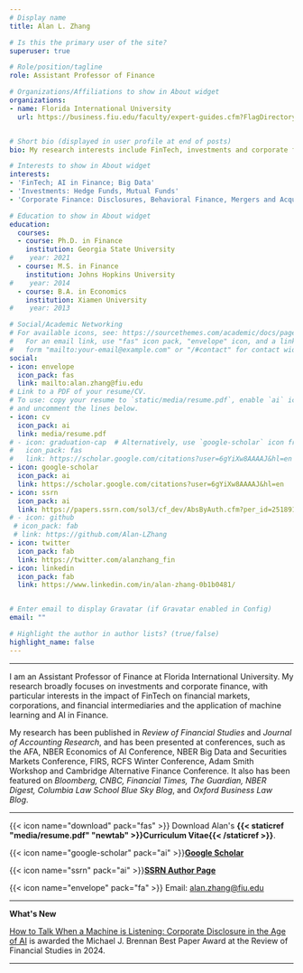 ```yaml
---
# Display name
title: Alan L. Zhang

# Is this the primary user of the site?
superuser: true

# Role/position/tagline
role: Assistant Professor of Finance

# Organizations/Affiliations to show in About widget
organizations:
- name: Florida International University
  url: https://business.fiu.edu/faculty/expert-guides.cfm?FlagDirectory=Display&EMP=zhangl2


# Short bio (displayed in user profile at end of posts)
bio: My research interests include FinTech, investments and corporate finance.

# Interests to show in About widget
interests:
- 'FinTech; AI in Finance; Big Data'
- 'Investments: Hedge Funds, Mutual Funds'
- 'Corporate Finance: Disclosures, Behavioral Finance, Mergers and Acquisitions'

# Education to show in About widget
education:
  courses:
  - course: Ph.D. in Finance
    institution: Georgia State University
#    year: 2021
  - course: M.S. in Finance
    institution: Johns Hopkins University 
#    year: 2014
  - course: B.A. in Economics
    institution: Xiamen University
#    year: 2013

# Social/Academic Networking
# For available icons, see: https://sourcethemes.com/academic/docs/page-builder/#icons
#   For an email link, use "fas" icon pack, "envelope" icon, and a link in the
#   form "mailto:your-email@example.com" or "/#contact" for contact widget.
social:
- icon: envelope
  icon_pack: fas
  link: mailto:alan.zhang@fiu.edu
# Link to a PDF of your resume/CV.
# To use: copy your resume to `static/media/resume.pdf`, enable `ai` icons in `params.toml`, 
# and uncomment the lines below.
- icon: cv
  icon_pack: ai
  link: media/resume.pdf
# - icon: graduation-cap  # Alternatively, use `google-scholar` icon from `ai` icon pack
#   icon_pack: fas
#   link: https://scholar.google.com/citations?user=6gYiXw8AAAAJ&hl=en
- icon: google-scholar
  icon_pack: ai
  link: https://scholar.google.com/citations?user=6gYiXw8AAAAJ&hl=en
- icon: ssrn
  icon_pack: ai
  link: https://papers.ssrn.com/sol3/cf_dev/AbsByAuth.cfm?per_id=2518912 
# - icon: github
 # icon_pack: fab
 # link: https://github.com/Alan-LZhang
- icon: twitter
  icon_pack: fab
  link: https://twitter.com/alanzhang_fin
- icon: linkedin
  icon_pack: fab
  link: https://www.linkedin.com/in/alan-zhang-0b1b0481/


# Enter email to display Gravatar (if Gravatar enabled in Config)
email: ""

# Highlight the author in author lists? (true/false)
highlight_name: false
---
```

________________________________________________________________________________________________________________
I am an Assistant Professor of Finance at Florida International University. My research broadly focuses on investments and corporate finance, with particular interests in the impact of FinTech on financial markets, corporations, and financial intermediaries and the application of machine learning and AI in Finance.

My research has been published in *Review of Financial Studies* and *Journal of Accounting Research*, and has been presented at conferences, such as the AFA, NBER Economics of AI Conference, NBER Big Data and Securities Markets Conference, FIRS, RCFS Winter Conference, Adam Smith Workshop and Cambridge Alternative Finance Conference. It also has been featured on *Bloomberg, CNBC, Financial Times, The Guardian, NBER Digest, Columbia Law School Blue Sky Blog*, and *Oxford Business Law Blog*.

_______________________________________________________________________________________________________________


{{< icon name="download" pack="fas" >}} Download Alan's **{{< staticref "media/resume.pdf" "newtab" >}}Curriculum Vitae{{< /staticref >}}**.

{{< icon name="google-scholar" pack="ai" >}}[**Google Scholar**](https://scholar.google.com/citations?user=6gYiXw8AAAAJ&hl=en)

{{< icon name="ssrn" pack="ai" >}}[**SSRN Author Page**](https://papers.ssrn.com/sol3/cf_dev/AbsByAuth.cfm?per_id=2518912)

{{< icon name="envelope" pack="fa" >}} Email: [alan.zhang@fiu.edu](mailto:alan.zhang@fiu.edu)

________________________________________________________________________________________________________________

**What's New**

[How to Talk When a Machine is Listening: Corporate Disclosure in the Age of AI](https://academic.oup.com/rfs/article/36/9/3603/7087110?login=true) is awarded the Michael J. Brennan Best Paper Award at the Review of Financial Studies in 2024.
________________________________________________________________________________________________________________
